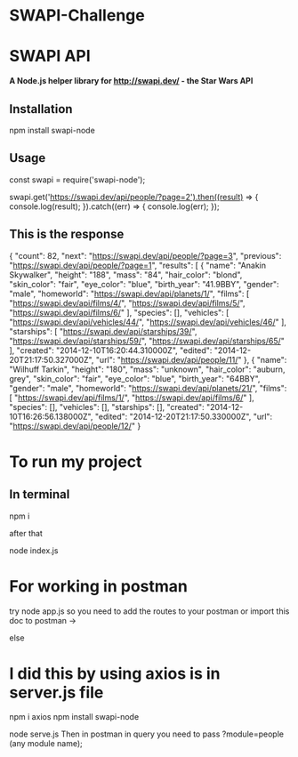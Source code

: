 # SWAPI-Challenge

# SWAPI API
**A Node.js helper library for http://swapi.dev/ - the Star Wars API**

## Installation
npm install swapi-node

## Usage
const swapi = require('swapi-node');

swapi.get('https://swapi.dev/api/people/?page=2').then((result) => {
    console.log(result);
}).catch((err) => {
    console.log(err);
});

## This is the response
{
        "count": 82,
        "next": "https://swapi.dev/api/people/?page=3",
        "previous": "https://swapi.dev/api/people/?page=1",
        "results": [
            {
                "name": "Anakin Skywalker",
                "height": "188",
                "mass": "84",
                "hair_color": "blond",
                "skin_color": "fair",
                "eye_color": "blue",
                "birth_year": "41.9BBY",
                "gender": "male",
                "homeworld": "https://swapi.dev/api/planets/1/",
                "films": [
                    "https://swapi.dev/api/films/4/",
                    "https://swapi.dev/api/films/5/",
                    "https://swapi.dev/api/films/6/"
                ],
                "species": [],
                "vehicles": [
                    "https://swapi.dev/api/vehicles/44/",
                    "https://swapi.dev/api/vehicles/46/"
                ],
                "starships": [
                    "https://swapi.dev/api/starships/39/",
                    "https://swapi.dev/api/starships/59/",
                    "https://swapi.dev/api/starships/65/"
                ],
                "created": "2014-12-10T16:20:44.310000Z",
                "edited": "2014-12-20T21:17:50.327000Z",
                "url": "https://swapi.dev/api/people/11/"
            },
            {
                "name": "Wilhuff Tarkin",
                "height": "180",
                "mass": "unknown",
                "hair_color": "auburn, grey",
                "skin_color": "fair",
                "eye_color": "blue",
                "birth_year": "64BBY",
                "gender": "male",
                "homeworld": "https://swapi.dev/api/planets/21/",
                "films": [
                    "https://swapi.dev/api/films/1/",
                    "https://swapi.dev/api/films/6/"
                ],
                "species": [],
                "vehicles": [],
                "starships": [],
                "created": "2014-12-10T16:26:56.138000Z",
                "edited": "2014-12-20T21:17:50.330000Z",
                "url": "https://swapi.dev/api/people/12/"
            }


# To run my project 

## In terminal 

npm i

after that

node index.js


# For  working  in postman
try
node app.js
so you need to add the routes to  your postman or import this doc to postman 
->

else 

# I  did this by using axios is in server.js  file

npm i axios
npm install swapi-node

node serve.js
Then in postman in query you need to pass ?module=people (any module name);
